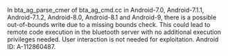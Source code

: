 In bta_ag_parse_cmer of bta_ag_cmd.cc in Android-7.0, Android-7.1.1, Android-7.1.2, Android-8.0, Android-8.1 and Android-9, there is a possible out-of-bounds write due to a missing bounds check. This could lead to remote code execution in the bluetooth server with no additional execution privileges needed. User interaction is not needed for exploitation. Android ID: A-112860487.